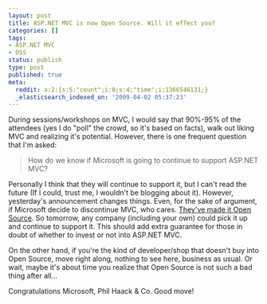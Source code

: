 ```yaml
---
layout: post
title: ASP.NET MVC is now Open Source. Will it effect you?
categories: []
tags:
- ASP.NET MVC
- OSS
status: publish
type: post
published: true
meta:
  reddit: a:2:{s:5:"count";i:0;s:4:"time";i:1366546131;}
  _elasticsearch_indexed_on: '2009-04-02 05:37:23'
---
```

<p>During sessions/workshops on MVC, I would say that 90%-95% of the attendees (yes I do "poll" the crowd, so it's based on facts), walk out liking MVC and realizing it's potential. However, there is one frequent question that I'm asked:</p> <blockquote> <p>How do we know if Microsoft is going to continue to support ASP.NET MVC?</p></blockquote> <p>Personally I think that they will continue to support it, but I can't read the future (If I could, trust me, I wouldn't be blogging about it). However, yesterday's announcement changes things. Even, for the sake of argument, if Microsoft decide to discontinue MVC, who cares. <a href="http://haacked.com/archive/2009/04/01/aspnetmvc-open-source.aspx">They've made it Open Source</a>. So tomorrow, any company (including your own) could pick it up and continue to support it. This should add extra guarantee for those in doubt of whether to invest or not into ASP.NET MVC.</p> <p>On the other hand, if you're the kind of developer/shop that doesn't buy into Open Source, move right along, nothing to see here, business as usual. Or wait, maybe it's about time you realize that Open Source is not such a bad thing after all...</p> <p>Congratulations Microsoft, Phil Haack &amp; Co. Good move!</p>
